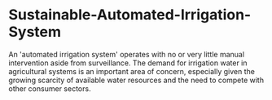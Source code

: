 # Sustainable-Automated-Irrigation-System
An 'automated irrigation system' operates with no or very little manual intervention aside from surveillance. The demand for irrigation water in agricultural systems is an important area of concern, especially given the growing scarcity of available water resources and the need to compete with other consumer sectors.
